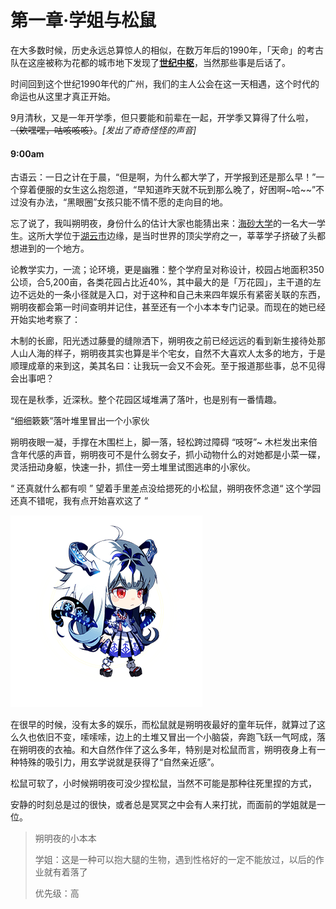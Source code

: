 # 第一章·学姐与松鼠

在大多数时候，历史永远总算惊人的相似，在数万年后的1990年，「天命」的考古队在这座被称为花都的城市地下发现了[**世纪中枢**](../../hg/1/)，当然那些事是后话了。

时间回到这个世纪1990年代的广州，我们的主人公会在这一天相遇，这个时代的命运也从这里才真正开始。

9月清秋，又是一年开学季，但只要能和前辈在一起，开学季又算得了什么啦，~~（欸嘿嘿，咕咳咳咳）~~。_\[发出了奇奇怪怪的声音\]_

#### 9:00am

古语云：一日之计在于晨，“但是啊，为什么都大学了，开学报到还是那么早！”一个穿着便服的女生这么抱怨道，“早知道昨天就不玩到那么晚了，好困啊~哈~~”不过没有办法，“黑眼圈”女孩只能不情不愿的走向目的地。

忘了说了，我叫朔明夜，身份什么的估计大家也能猜出来：[海砂大学](../../hg/1/di-ming.md#hai-sha-da-xue)的一名大一学生。这所大学位于[湖云市](../../hg/1/di-ming.md#hu-yun-shi)边缘，是当时世界的顶尖学府之一，莘莘学子挤破了头都想进到的一个地方。

论教学实力，一流；论环境，更是幽雅：整个学府呈对称设计，校园占地面积350公顷，合5,200亩，各类花园占比近40%，其中最大的是「万花园」，主干道的左边不远处的一条小径就是入口，对于这种和自己未来四年娱乐有紧密关联的东西，朔明夜都会第一时间查明并记住，甚至还有一个小本本专门记录。而现在的她已经开始实地考察了：

木制的长廊，阳光透过藤曼的缝隙洒下，朔明夜之前已经远远的看到新生接待处那人山人海的样子，朔明夜其实也算是半个宅女，自然不大喜欢人太多的地方，于是顺理成章的来到这，美其名曰：让我玩一会又不会死。至于报道那些事，总不见得会出事吧？

现在是秋季，近深秋。整个花园区域堆满了落叶，也是别有一番情趣。

“细细簌簌”落叶堆里冒出一个小家伙

朔明夜眼一凝，手撑在木围栏上，脚一落，轻松跨过障碍  “吱呀”~ 木栏发出来倍含年代感的声音，朔明夜可不是什么弱女子，抓小动物什么的对她都是小菜一碟，灵活扭动身躯，快速一扑，抓住一旁土堆里试图逃串的小家伙。

“ 还真就什么都有呗 ” 望着手里差点没给摁死的小松鼠，朔明夜怀念道“ 这个学园还真不错呢，我有点开始喜欢这了 ”

![&#x56FE;&#x4E3A;&#x6714;&#x660E;&#x591C;&#x5750;&#x5728;&#x67AB;&#x53F6;&#x5806;](../../.gitbook/assets/image%20%285%29.png)

在很早的时候，没有太多的娱乐，而松鼠就是朔明夜最好的童年玩伴，就算过了这么久也依旧不变，嗦嗦嗦，边上的土堆又冒出一个小脑袋，奔跑飞跃一气呵成，落在朔明夜的衣袖。和大自然作伴了这么多年，特别是对松鼠而言，朔明夜身上有一种特殊的吸引力，用玄学说就是获得了“自然亲近感”。

松鼠可软了，小时候朔明夜可没少捏松鼠，当然不可能是那种往死里捏的方式，

安静的时刻总是过的很快，或者总是冥冥之中会有人来打扰，而面前的学姐就是一位。

> 朔明夜的小本本
>
> 学姐：这是一种可以抱大腿的生物，遇到性格好的一定不能放过，以后的作业就有着落了
>
> 优先级：高

